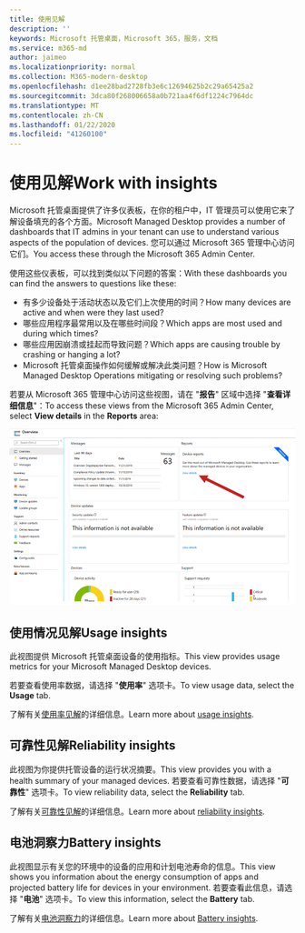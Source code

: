 ```yaml
---
title: 使用见解
description: ''
keywords: Microsoft 托管桌面，Microsoft 365，服务，文档
ms.service: m365-md
author: jaimeo
ms.localizationpriority: normal
ms.collection: M365-modern-desktop
ms.openlocfilehash: d1ee28bad2728fb3e6c12694625b2c29a65425a2
ms.sourcegitcommit: 3dca80f268006658a0b721aa4f6df1224c7964dc
ms.translationtype: MT
ms.contentlocale: zh-CN
ms.lasthandoff: 01/22/2020
ms.locfileid: "41260100"
---
```

# <a name="work-with-insights"></a><span data-ttu-id="8654a-103">使用见解</span><span class="sxs-lookup"><span data-stu-id="8654a-103">Work with insights</span></span>

<span data-ttu-id="8654a-104">Microsoft 托管桌面提供了许多仪表板，在你的租户中，IT 管理员可以使用它来了解设备填充的各个方面。</span><span class="sxs-lookup"><span data-stu-id="8654a-104">Microsoft Managed Desktop provides a number of dashboards that IT admins in your tenant can use to understand various aspects of the population of devices.</span></span> <span data-ttu-id="8654a-105">您可以通过 Microsoft 365 管理中心访问它们。</span><span class="sxs-lookup"><span data-stu-id="8654a-105">You access these through the Microsoft 365 Admin Center.</span></span>

<span data-ttu-id="8654a-106">使用这些仪表板，可以找到类似以下问题的答案：</span><span class="sxs-lookup"><span data-stu-id="8654a-106">With these dashboards you can find the answers to questions like these:</span></span>

- <span data-ttu-id="8654a-107">有多少设备处于活动状态以及它们上次使用的时间？</span><span class="sxs-lookup"><span data-stu-id="8654a-107">How many devices are active and when were they last used?</span></span>
- <span data-ttu-id="8654a-108">哪些应用程序最常用以及在哪些时间段？</span><span class="sxs-lookup"><span data-stu-id="8654a-108">Which apps are most used and during which times?</span></span>
- <span data-ttu-id="8654a-109">哪些应用因崩溃或挂起而导致问题？</span><span class="sxs-lookup"><span data-stu-id="8654a-109">Which apps are causing trouble by crashing or hanging a lot?</span></span>
- <span data-ttu-id="8654a-110">Microsoft 托管桌面操作如何缓解或解决此类问题？</span><span class="sxs-lookup"><span data-stu-id="8654a-110">How is Microsoft Managed Desktop Operations mitigating or resolving such problems?</span></span>

<span data-ttu-id="8654a-111">若要从 Microsoft 365 管理中心访问这些视图，请在 "**报告**" 区域中选择 "**查看详细信息**"：</span><span class="sxs-lookup"><span data-stu-id="8654a-111">To access these views from the Microsoft 365 Admin Center, select **View details** in the **Reports** area:</span></span>

![右上角带有 "报告" 区域，其中包含设备报告卡和 "查看详细信息" 链接。](images/insights_overview.png)



## <a name="usage-insights"></a><span data-ttu-id="8654a-113">使用情况见解</span><span class="sxs-lookup"><span data-stu-id="8654a-113">Usage insights</span></span>
<span data-ttu-id="8654a-114">此视图提供 Microsoft 托管桌面设备的使用指标。</span><span class="sxs-lookup"><span data-stu-id="8654a-114">This view provides usage metrics for your Microsoft Managed Desktop devices.</span></span> 

<span data-ttu-id="8654a-115">若要查看使用率数据，请选择 "**使用率**" 选项卡。</span><span class="sxs-lookup"><span data-stu-id="8654a-115">To view usage data, select the **Usage** tab.</span></span>

<span data-ttu-id="8654a-116">了解有关[使用率见解](usage-insights.md)的详细信息。</span><span class="sxs-lookup"><span data-stu-id="8654a-116">Learn more about [usage insights](usage-insights.md).</span></span>

## <a name="reliability-insights"></a><span data-ttu-id="8654a-117">可靠性见解</span><span class="sxs-lookup"><span data-stu-id="8654a-117">Reliability insights</span></span>
<span data-ttu-id="8654a-118">此视图为你提供托管设备的运行状况摘要。</span><span class="sxs-lookup"><span data-stu-id="8654a-118">This view provides you with a health summary of your managed devices.</span></span> <span data-ttu-id="8654a-119">若要查看可靠性数据，请选择 "**可靠性**" 选项卡。</span><span class="sxs-lookup"><span data-stu-id="8654a-119">To view reliability data, select the **Reliability** tab.</span></span>

<span data-ttu-id="8654a-120">了解有关[可靠性见解](reliability-insights.md)的详细信息。</span><span class="sxs-lookup"><span data-stu-id="8654a-120">Learn more about [reliability insights](reliability-insights.md).</span></span>

## <a name="battery-insights"></a><span data-ttu-id="8654a-121">电池洞察力</span><span class="sxs-lookup"><span data-stu-id="8654a-121">Battery insights</span></span>
<span data-ttu-id="8654a-122">此视图显示有关您的环境中的设备的应用和计划电池寿命的信息。</span><span class="sxs-lookup"><span data-stu-id="8654a-122">This view shows you information about the energy consumption of apps and projected battery life for devices in your environment.</span></span> <span data-ttu-id="8654a-123">若要查看此信息，请选择 "**电池**" 选项卡。</span><span class="sxs-lookup"><span data-stu-id="8654a-123">To view this information, select the **Battery** tab.</span></span>

<span data-ttu-id="8654a-124">了解有关[电池洞察力](battery-insights.md)的详细信息。</span><span class="sxs-lookup"><span data-stu-id="8654a-124">Learn more about [Battery insights](battery-insights.md).</span></span>
